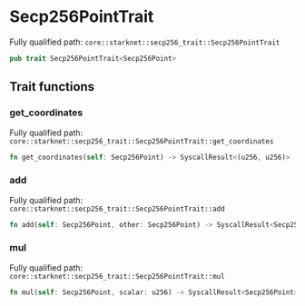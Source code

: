 # Secp256PointTrait

Fully qualified path: `core::starknet::secp256_trait::Secp256PointTrait`

```rust
pub trait Secp256PointTrait<Secp256Point>
```

## Trait functions

### get_coordinates

Fully qualified path: `core::starknet::secp256_trait::Secp256PointTrait::get_coordinates`

```rust
fn get_coordinates(self: Secp256Point) -> SyscallResult<(u256, u256)>
```


### add

Fully qualified path: `core::starknet::secp256_trait::Secp256PointTrait::add`

```rust
fn add(self: Secp256Point, other: Secp256Point) -> SyscallResult<Secp256Point>
```


### mul

Fully qualified path: `core::starknet::secp256_trait::Secp256PointTrait::mul`

```rust
fn mul(self: Secp256Point, scalar: u256) -> SyscallResult<Secp256Point>
```


